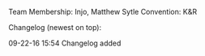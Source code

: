 Team Membership: Injo, Matthew
Sytle Convention: K&R

Changelog (newest on top):

09-22-16 15:54 Changelog added
